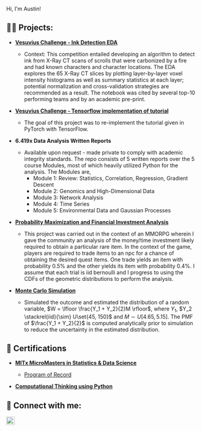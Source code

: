 Hi, I'm Austin! </h1>

<h2>👨‍💻 Projects:</h2>

- <b>[Vesuvius Challenge - Ink Detection EDA](https://www.kaggle.com/code/ajland/eda-a-slice-by-slice-analysis)</b>
  - Context: This competition entailed developing an algorithm to detect ink from X-Ray CT scans of scrolls that were carbonized by a fire and had known characters and character locations. The EDA explores the 65 X-Ray CT slices by plotting layer-by-layer voxel intensity histograms as well as summary statistics at each layer; potential normalization and cross-validation strategies are recommended as a result. The notebook was cited by several top-10 performing teams and by an academic pre-print.
- <b>[Vesuvius Challenge - Tensorflow implementation of tutorial](https://www.kaggle.com/code/ajland/tensorflow-implementation-of-tutorial)</b>
  - The goal of this project was to re-implement the tutorial given in PyTorch with TensorFlow.
- <b>6.419x Data Analysis Written Reports</b>
  - Available upon request - made private to comply with academic integrity standards. The repo consists of 5 written reports over the 5 course Modules, most of which heavily utilized Python for the analysis. The Modules are,
    - Module 1: Review: Statistics, Correlation, Regression, Gradient Descent
    - Module 2: Genomics and High-Dimensional Data
    - Module 3: Network Analysis
    - Module 4: Time Series
    - Module 5: Environmental Data and Gaussian Processes
- <b>[Probability Maximization and Financial Investment Analysis](https://colab.research.google.com/drive/1UvaRfXLXauDnjb3lnqos07DutVo9rI2X#scrollTo=_LKyKw83FOpA)</b>
  - This project was carried out in the context of an MMORPG wherein I gave the community an analysis of the money/time investment likely required to obtain a particular rare item. In the context of the game, players are required to trade items to an npc for a chance of obtaining the desired quest items. One trade yields an item with probability 0.5% and the other yields its item with probability 0.4%. I assume that each trial is iid bernoulli and I progress to using the CDFs of the geometric distributions to perform the analysis.

- <b>[Monte Carlo Simulation](https://colab.research.google.com/drive/1sLtN9e9t7z3k-ZuJJLcUr7lqT1RVcO8V?authuser=1#scrollTo=pXDS5Xa4MuHk)</b>
  - Simulated the outcome and estimated the distribution of a random variable, $W = \lfloor \frac{Y_1 + Y_2}{2}M \rfloor$, where $Y_1$, $Y_2 \stackrel{iid}{\sim} U\set{45, 150}$ and $M \sim U[4.65, 5.15]$. The PMF of $\frac{Y_1 + Y_2}{2}$ is computed analytically prior to simulation to reduce the uncertainty in the estimated distribution.

<h2>📄 Certifications</h2>

- <b>[MITx MicroMasters in Statistics & Data Science](https://micromasters.mit.edu/ds/)</b>
  - [Program of Record](https://credentials.edx.org/records/programs/shared/a3267b009b7044f5b5a5b12f7ddc76fd)
 
- <b>[Computational Thinking using Python](https://credentials.edx.org/records/programs/shared/fe12a89cb2dd4936891d109e36de746a)</b>

<h2> 🤳 Connect with me:</h2>

[<img align="left" alt="JoshMadakor | LinkedIn" width="22px" src="https://cdn.jsdelivr.net/npm/simple-icons@v3/icons/linkedin.svg" />][linkedin]

[linkedin]: https://linkedin.com/in/austin-land

<!--
**ajland/ajland** is a ✨ _special_ ✨ repository because its `README.md` (this file) appears on your GitHub profile.

Here are some ideas to get you started:

- 🔭 I’m currently working on ...
- 🌱 I’m currently learning ...
- 👯 I’m looking to collaborate on ...
- 🤔 I’m looking for help with ...
- 💬 Ask me about ...
- 📫 How to reach me: ...
- 😄 Pronouns: ...
- ⚡ Fun fact: ...
-->
